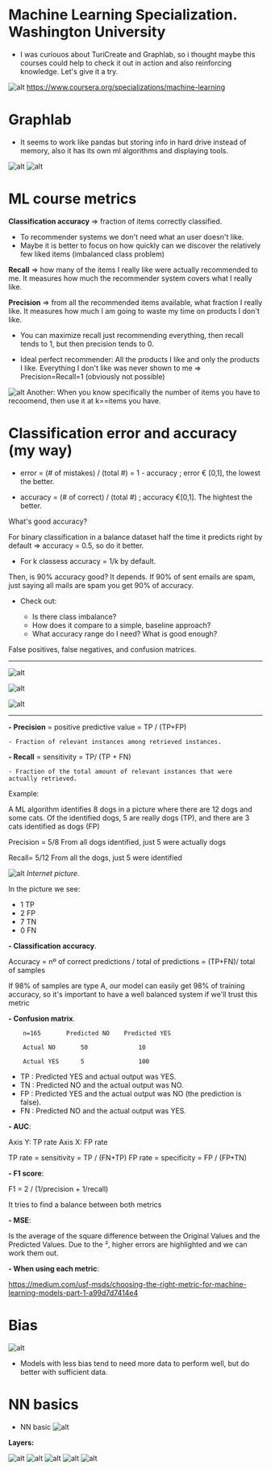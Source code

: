 # Machine Learning Specialization. Washington University

- I was curiouos about TuriCreate and Graphlab, so i thought maybe this courses could help to check it out in action and also reinforcing knowledge. Let's give it a try.


![alt](pics/intro.png)
https://www.coursera.org/specializations/machine-learning



# Graphlab

- It seems to work like pandas but storing info in hard drive instead of memory, also it has its own ml algorithms and displaying tools.


![alt](pics/graphlab.png " ")
![alt](pics/graphlab2.png " ")


# ML course metrics

**Classification accuracy** => fraction of items correctly classified.

- To recommender systems we don't need what an user doesn't like.
- Maybe it is better to focus on how quickly can we discover the relatively few liked items (imbalanced class problem)

**Recall** => how many of the items I really like were actually recommended to me. It measures how much the recommender system covers what I really like.

**Precision** => from all the recommended items available, what fraction I really like. It measures how much I am going to waste my time on products I don't like.

- You can maximize recall just recommending everything, then recall tends to 1, but then precision tends to 0.

- Ideal perfect recommender: All the products I like and only the products I like. Everything I don't like was never shown to me => Precision=Recall=1 (obviously not possible)

![alt](pics/auc1.png)
Another: When you know specifically the number of items you have to recoomend, then use it at k==items you have.


# Classification error and accuracy (my way)

- error = (# of mistakes) / (total #) = 1 - accuracy ; error € [0,1], the lowest the better.


- accuracy = (# of correct) / (total #) ; accuracy €[0,1]. The hightest the better.

What's good accuracy?

For binary classification in a balance dataset half the time it predicts right by default => accuracy = 0.5, so do it better.

- For k classess accuracy = 1/k by default.

Then, is 90% accuracy good? It depends. If 90% of sent emails are spam, just saying all mails are spam you get 90% of accuracy.

- Check out:

    - Is there class imbalance?
    - How does it compare to a simple, baseline approach?
    - What accuracy range do I need? What is good enough?

False positives, false negatives, and confusion matrices.

------------------------

![alt](pics/classification_matrix.png)

![alt](pics/classification_example.png)

![alt](pics/classification_example2.png)

--------------

**- Precision** = positive predictive value = TP / (TP+FP)

    - Fraction of relevant instances among retrieved instances.

**- Recall** = sensitivity = TP/ (TP + FN)

    - Fraction of the total amount of relevant instances that were actually retrieved.

Example:

A ML algorithm identifies 8 dogs in a picture where there are 12 dogs and some cats. Of the identified dogs, 5 are really dogs (TP), and there are 3 cats identified as dogs (FP)

Precision = 5/8 
From all dogs identified, just 5 were actually dogs

Recall= 5/12
From all the dogs, just 5 were identified

![alt](./pics/precission_recall.png " ")
*Internet picture.*

In the picture we see: 
- 1 TP
- 2 FP
- 7 TN
- 0 FN


**- Classification accuracy**.

Accuracy = nº of correct predictions / total of predictions = (TP+FN)/ total of samples

If 98% of samples are type A, our model can easily get 98% of training accuracy, so it's important to have a well balanced system if we'll trust this metric

**- Confusion matrix**.

        n=165       Predicted NO    Predicted YES

        Actual NO       50              10

        Actual YES      5               100

- TP    :   Predicted YES and actual output was YES.
- TN    :   Predicted   NO and the actual output was NO.
- FP    :   Predicted   YES   and the actual output was NO (the prediction is false).
- FN    :  Predicted NO  and the actual output was  YES.

**- AUC**:

Axis Y: TP rate
Axis X: FP rate

TP rate =   sensitivity =   TP / (FN+TP)
FP rate =   specificity =   FP / (FP+TN)

**- F1 score**:

F1  =   2   /   (1/precision + 1/recall)

It tries to find a balance between both metrics

**- MSE**:

Is the average of the square difference between the Original Values and the Predicted Values. Due to the ², higher errors are highlighted and we can work them out.

**- When using each metric**:

https://medium.com/usf-msds/choosing-the-right-metric-for-machine-learning-models-part-1-a99d7d7414e4


# Bias

![alt](pics/bias.png)
- Models with less bias tend to need more data to perform well, but do better with sufficient data.


# NN basics

- NN basic
![alt](pics/nn_basics1.png)

**Layers:**

![alt](pics/nn1.png)
![alt](pics/nn2.png)
![alt](pics/nn3.png)
![alt](pics/nn4.png)
![alt](pics/nn5.png)